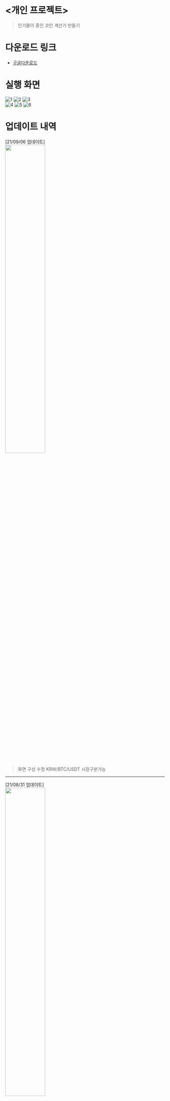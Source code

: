 # <개인 프로젝트>
>인기몰이 중인 코인 계산기 만들기

# 다운로드 링크
- [구글다운로드](https://play.google.com/store/apps/details?id=com.wonddak.coinaverage) 


# 실행 화면
![1](https://user-images.githubusercontent.com/63912638/131365522-06620291-48ac-424a-b1cd-96c43fdbb502.png)
![2](https://user-images.githubusercontent.com/63912638/131365525-c59a9d38-c477-4625-9c23-ad4149797f48.png)
![3](https://user-images.githubusercontent.com/63912638/131365529-cef4e628-c3c2-4c54-9ffb-d2e7216c9102.png)  
![4](https://user-images.githubusercontent.com/63912638/131365532-d5de04bc-f872-4847-b3f4-518ac7c939a7.png)
![5](https://user-images.githubusercontent.com/63912638/131365534-8dc50555-2bd7-42c0-9ce4-faa0422d804d.png)
![6](https://user-images.githubusercontent.com/63912638/131365538-0dfa9225-a2a0-4f31-81b1-6776f10001b3.png)

# 업데이트 내역   
[21/09/06 업데이트]  
<img src = "https://user-images.githubusercontent.com/63912638/132285174-6afc41b7-ec55-4b37-8567-4d8ce1f8b51f.png" width="50%" height="50%">  
> 화면 구성 수정
> KRW/BTC/USDT 시장구분가능
---
[21/08/31 업데이트]  
<img src = "https://user-images.githubusercontent.com/63912638/131496561-47976cb7-3c2b-4ae0-913e-aaf0746ba29a.png" width="50%" height="50%">
> Retrofit 이용 하여 실시간 정보 불러오기 기능  
> 필터링기능으로 편하게 검색 

